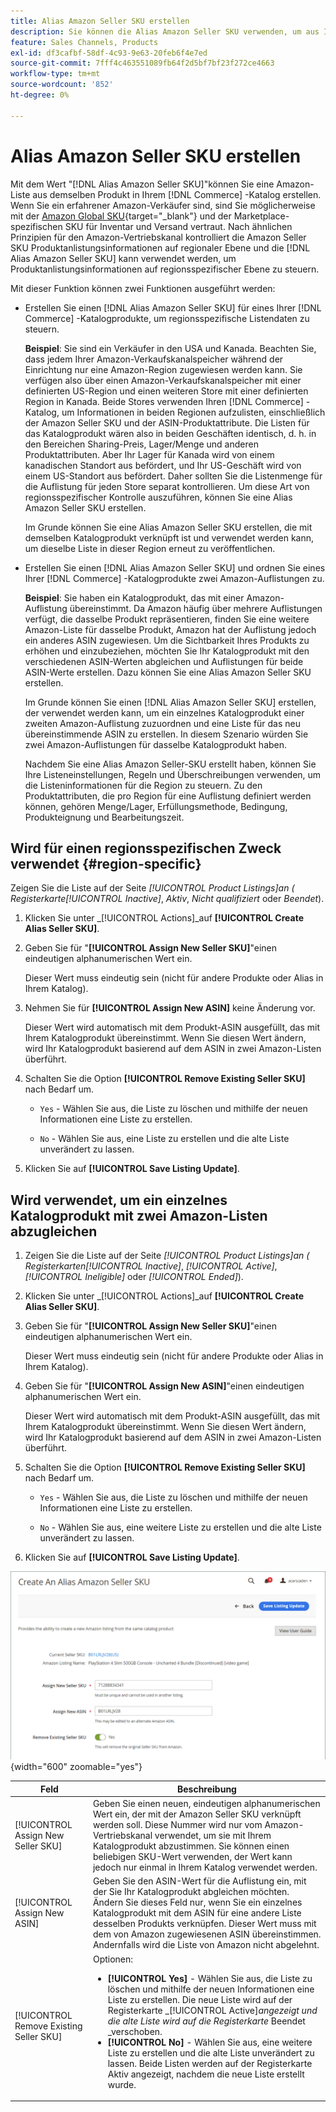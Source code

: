 ```yaml
---
title: Alias Amazon Seller SKU erstellen
description: Sie können die Alias Amazon Seller SKU verwenden, um aus Ihren Commerce-Katalogprodukten regionenübergreifende Amazon-Listen zu erstellen.
feature: Sales Channels, Products
exl-id: df3cafbf-58df-4c93-9e63-20feb6f4e7ed
source-git-commit: 7fff4c463551089fb64f2d5bf7bf23f272ce4663
workflow-type: tm+mt
source-wordcount: '852'
ht-degree: 0%

---
```


# Alias Amazon Seller SKU erstellen

Mit dem Wert &quot;[!DNL Alias Amazon Seller SKU]&quot;können Sie eine Amazon-Liste aus demselben Produkt in Ihrem [!DNL Commerce] -Katalog erstellen. Wenn Sie ein erfahrener Amazon-Verkäufer sind, sind Sie möglicherweise mit der [Amazon Global SKU](https://sellercentral.amazon.com/gp/help/external/help.html?itemID=201394090){target="_blank"} und der Marketplace-spezifischen SKU für Inventar und Versand vertraut. Nach ähnlichen Prinzipien für den Amazon-Vertriebskanal kontrolliert die Amazon Seller SKU Produktanlistungsinformationen auf regionaler Ebene und die [!DNL Alias Amazon Seller SKU] kann verwendet werden, um Produktanlistungsinformationen auf regionsspezifischer Ebene zu steuern.

Mit dieser Funktion können zwei Funktionen ausgeführt werden:

- Erstellen Sie einen [!DNL Alias Amazon Seller SKU] für eines Ihrer [!DNL Commerce] -Katalogprodukte, um regionsspezifische Listendaten zu steuern.

  **Beispiel**: Sie sind ein Verkäufer in den USA und Kanada. Beachten Sie, dass jedem Ihrer Amazon-Verkaufskanalspeicher während der Einrichtung nur eine Amazon-Region zugewiesen werden kann. Sie verfügen also über einen Amazon-Verkaufskanalspeicher mit einer definierten US-Region und einen weiteren Store mit einer definierten Region in Kanada. Beide Stores verwenden Ihren [!DNL Commerce] -Katalog, um Informationen in beiden Regionen aufzulisten, einschließlich der Amazon Seller SKU und der ASIN-Produktattribute. Die Listen für das Katalogprodukt wären also in beiden Geschäften identisch, d. h. in den Bereichen Sharing-Preis, Lager/Menge und anderen Produktattributen. Aber Ihr Lager für Kanada wird von einem kanadischen Standort aus befördert, und Ihr US-Geschäft wird von einem US-Standort aus befördert. Daher sollten Sie die Listenmenge für die Auflistung für jeden Store separat kontrollieren. Um diese Art von regionsspezifischer Kontrolle auszuführen, können Sie eine Alias Amazon Seller SKU erstellen.

  Im Grunde können Sie eine Alias Amazon Seller SKU erstellen, die mit demselben Katalogprodukt verknüpft ist und verwendet werden kann, um dieselbe Liste in dieser Region erneut zu veröffentlichen.

- Erstellen Sie einen [!DNL Alias Amazon Seller SKU] und ordnen Sie eines Ihrer [!DNL Commerce] -Katalogprodukte zwei Amazon-Auflistungen zu.

  **Beispiel**: Sie haben ein Katalogprodukt, das mit einer Amazon-Auflistung übereinstimmt. Da Amazon häufig über mehrere Auflistungen verfügt, die dasselbe Produkt repräsentieren, finden Sie eine weitere Amazon-Liste für dasselbe Produkt, Amazon hat der Auflistung jedoch ein anderes ASIN zugewiesen. Um die Sichtbarkeit Ihres Produkts zu erhöhen und einzubeziehen, möchten Sie Ihr Katalogprodukt mit den verschiedenen ASIN-Werten abgleichen und Auflistungen für beide ASIN-Werte erstellen. Dazu können Sie eine Alias Amazon Seller SKU erstellen.

  Im Grunde können Sie einen [!DNL Alias Amazon Seller SKU] erstellen, der verwendet werden kann, um ein einzelnes Katalogprodukt einer zweiten Amazon-Auflistung zuzuordnen und eine Liste für das neu übereinstimmende ASIN zu erstellen. In diesem Szenario würden Sie zwei Amazon-Auflistungen für dasselbe Katalogprodukt haben.

  Nachdem Sie eine Alias Amazon Seller-SKU erstellt haben, können Sie Ihre Listeneinstellungen, Regeln und Überschreibungen verwenden, um die Listeninformationen für die Region zu steuern. Zu den Produktattributen, die pro Region für eine Auflistung definiert werden können, gehören Menge/Lager, Erfüllungsmethode, Bedingung, Produkteignung und Bearbeitungszeit.

## Wird für einen regionsspezifischen Zweck verwendet {#region-specific}

Zeigen Sie die Liste auf der Seite _[!UICONTROL Product Listings]_an ( Registerkarte_[!UICONTROL Inactive]_, _Aktiv_, _Nicht qualifiziert_ oder _Beendet_).

1. Klicken Sie unter _[!UICONTROL Actions]_auf **[!UICONTROL Create Alias Seller SKU]**.

1. Geben Sie für &quot;**[!UICONTROL Assign New Seller SKU]**&quot;einen eindeutigen alphanumerischen Wert ein.

   Dieser Wert muss eindeutig sein (nicht für andere Produkte oder Alias in Ihrem Katalog).

1. Nehmen Sie für **[!UICONTROL Assign New ASIN]** keine Änderung vor.

   Dieser Wert wird automatisch mit dem Produkt-ASIN ausgefüllt, das mit Ihrem Katalogprodukt übereinstimmt. Wenn Sie diesen Wert ändern, wird Ihr Katalogprodukt basierend auf dem ASIN in zwei Amazon-Listen überführt.

1. Schalten Sie die Option **[!UICONTROL Remove Existing Seller SKU]** nach Bedarf um.

   - `Yes` - Wählen Sie aus, die Liste zu löschen und mithilfe der neuen Informationen eine Liste zu erstellen.

   - `No` - Wählen Sie aus, eine Liste zu erstellen und die alte Liste unverändert zu lassen.

1. Klicken Sie auf **[!UICONTROL Save Listing Update]**.

## Wird verwendet, um ein einzelnes Katalogprodukt mit zwei Amazon-Listen abzugleichen

1. Zeigen Sie die Liste auf der Seite _[!UICONTROL Product Listings]_an ( Registerkarten_[!UICONTROL Inactive]_, _[!UICONTROL Active]_,_[!UICONTROL Ineligible]_ oder _[!UICONTROL Ended]_).

1. Klicken Sie unter _[!UICONTROL Actions]_auf **[!UICONTROL Create Alias Seller SKU]**.

1. Geben Sie für &quot;**[!UICONTROL Assign New Seller SKU]**&quot;einen eindeutigen alphanumerischen Wert ein.

   Dieser Wert muss eindeutig sein (nicht für andere Produkte oder Alias in Ihrem Katalog).

1. Geben Sie für &quot;**[!UICONTROL Assign New ASIN]**&quot;einen eindeutigen alphanumerischen Wert ein.

   Dieser Wert wird automatisch mit dem Produkt-ASIN ausgefüllt, das mit Ihrem Katalogprodukt übereinstimmt. Wenn Sie diesen Wert ändern, wird Ihr Katalogprodukt basierend auf dem ASIN in zwei Amazon-Listen überführt.

1. Schalten Sie die Option **[!UICONTROL Remove Existing Seller SKU]** nach Bedarf um.

   - `Yes` - Wählen Sie aus, die Liste zu löschen und mithilfe der neuen Informationen eine Liste zu erstellen.

   - `No` - Wählen Sie aus, eine weitere Liste zu erstellen und die alte Liste unverändert zu lassen.

1. Klicken Sie auf **[!UICONTROL Save Listing Update]**.

![Erstellen einer Alias-Amazon-Verkäufer-SKU](assets/amazon-alias-sku-create.png){width="600" zoomable="yes"}

| Feld | Beschreibung |
|-----------------------------------------|----------------------------------------------------------------------------------------------------------------------------------------------------------------------------------------------------------------------------------------------------------------------------------------------------------------------------------------------------------------------------------------------------------------------------|
| [!UICONTROL Assign New Seller SKU] | Geben Sie einen neuen, eindeutigen alphanumerischen Wert ein, der mit der Amazon Seller SKU verknüpft werden soll. Diese Nummer wird nur vom Amazon-Vertriebskanal verwendet, um sie mit Ihrem Katalogprodukt abzustimmen. Sie können einen beliebigen SKU-Wert verwenden, der Wert kann jedoch nur einmal in Ihrem Katalog verwendet werden. |
| [!UICONTROL Assign New ASIN] | Geben Sie den ASIN-Wert für die Auflistung ein, mit der Sie Ihr Katalogprodukt abgleichen möchten. Ändern Sie dieses Feld nur, wenn Sie ein einzelnes Katalogprodukt mit dem ASIN für eine andere Liste desselben Produkts verknüpfen. Dieser Wert muss mit dem von Amazon zugewiesenen ASIN übereinstimmen. Andernfalls wird die Liste von Amazon nicht abgelehnt. |
| [!UICONTROL Remove Existing Seller SKU] | Optionen:<ul><li>**[!UICONTROL Yes]** - Wählen Sie aus, die Liste zu löschen und mithilfe der neuen Informationen eine Liste zu erstellen. Die neue Liste wird auf der Registerkarte _[!UICONTROL Active]_angezeigt und die alte Liste wird auf die Registerkarte_ Beendet _verschoben.</li><li>**[!UICONTROL No]** - Wählen Sie aus, eine weitere Liste zu erstellen und die alte Liste unverändert zu lassen. Beide Listen werden auf der Registerkarte Aktiv angezeigt, nachdem die neue Liste erstellt wurde.</li></ul> |
